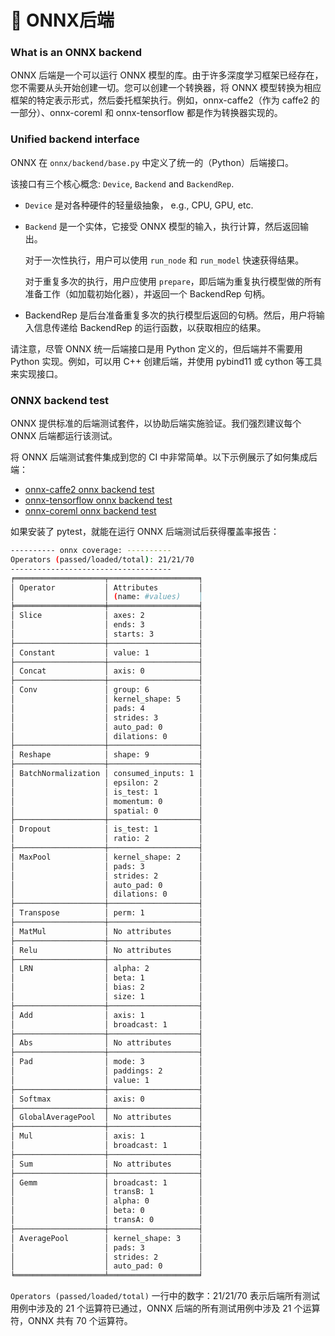 # 🥳 ONNX后端

### What is an ONNX backend

ONNX 后端是一个可以运行 ONNX 模型的库。由于许多深度学习框架已经存在，您不需要从头开始创建一切。您可以创建一个转换器，将 ONNX 模型转换为相应框架的特定表示形式，然后委托框架执行。例如，onnx-caffe2（作为 caffe2 的一部分）、onnx-coreml 和 onnx-tensorflow 都是作为转换器实现的。

### Unified backend interface

ONNX 在 `onnx/backend/base.py` 中定义了统一的（Python）后端接口。

该接口有三个核心概念: `Device`, `Backend` and `BackendRep`.

* `Device` 是对各种硬件的轻量级抽象， e.g., CPU, GPU, etc.
*   `Backend` 是一个实体，它接受 ONNX 模型的输入，执行计算，然后返回输出。

    对于一次性执行，用户可以使用 `run_node` 和 `run_model` 快速获得结果。

    对于重复多次的执行，用户应使用 `prepare`，即后端为重复执行模型做的所有准备工作（如加载初始化器），并返回一个 BackendRep 句柄。
* BackendRep 是后台准备重复多次的执行模型后返回的句柄。然后，用户将输入信息传递给 BackendRep 的运行函数，以获取相应的结果。

请注意，尽管 ONNX 统一后端接口是用 Python 定义的，但后端并不需要用 Python 实现。例如，可以用 C++ 创建后端，并使用 pybind11 或 cython 等工具来实现接口。

### ONNX backend test

ONNX 提供标准的后端测试套件，以协助后端实施验证。我们强烈建议每个 ONNX 后端都运行该测试。

将 ONNX 后端测试套件集成到您的 CI 中非常简单。以下示例展示了如何集成后端：

* [onnx-caffe2 onnx backend test](https://github.com/pytorch/pytorch/blob/master/caffe2/python/onnx/tests/onnx\_backend\_test.py)
* [onnx-tensorflow onnx backend test](https://github.com/onnx/onnx-tensorflow/blob/main/test/backend/test\_onnx\_backend.py)
* [onnx-coreml onnx backend test](https://github.com/onnx/onnx-coreml/blob/master/tests/onnx\_backend\_models\_test.py)

如果安装了 pytest，就能在运行 ONNX 后端测试后获得覆盖率报告：

```sh
---------- onnx coverage: ----------
Operators (passed/loaded/total): 21/21/70
------------------------------------
╒════════════════════╤════════════════════╕
│ Operator           │ Attributes         │
│                    │ (name: #values)    │
╞════════════════════╪════════════════════╡
│ Slice              │ axes: 2            │
│                    │ ends: 3            │
│                    │ starts: 3          │
├────────────────────┼────────────────────┤
│ Constant           │ value: 1           │
├────────────────────┼────────────────────┤
│ Concat             │ axis: 0            │
├────────────────────┼────────────────────┤
│ Conv               │ group: 6           │
│                    │ kernel_shape: 5    │
│                    │ pads: 4            │
│                    │ strides: 3         │
│                    │ auto_pad: 0        │
│                    │ dilations: 0       │
├────────────────────┼────────────────────┤
│ Reshape            │ shape: 9           │
├────────────────────┼────────────────────┤
│ BatchNormalization │ consumed_inputs: 1 │
│                    │ epsilon: 2         │
│                    │ is_test: 1         │
│                    │ momentum: 0        │
│                    │ spatial: 0         │
├────────────────────┼────────────────────┤
│ Dropout            │ is_test: 1         │
│                    │ ratio: 2           │
├────────────────────┼────────────────────┤
│ MaxPool            │ kernel_shape: 2    │
│                    │ pads: 3            │
│                    │ strides: 2         │
│                    │ auto_pad: 0        │
│                    │ dilations: 0       │
├────────────────────┼────────────────────┤
│ Transpose          │ perm: 1            │
├────────────────────┼────────────────────┤
│ MatMul             │ No attributes      │
├────────────────────┼────────────────────┤
│ Relu               │ No attributes      │
├────────────────────┼────────────────────┤
│ LRN                │ alpha: 2           │
│                    │ beta: 1            │
│                    │ bias: 2            │
│                    │ size: 1            │
├────────────────────┼────────────────────┤
│ Add                │ axis: 1            │
│                    │ broadcast: 1       │
├────────────────────┼────────────────────┤
│ Abs                │ No attributes      │
├────────────────────┼────────────────────┤
│ Pad                │ mode: 3            │
│                    │ paddings: 2        │
│                    │ value: 1           │
├────────────────────┼────────────────────┤
│ Softmax            │ axis: 0            │
├────────────────────┼────────────────────┤
│ GlobalAveragePool  │ No attributes      │
├────────────────────┼────────────────────┤
│ Mul                │ axis: 1            │
│                    │ broadcast: 1       │
├────────────────────┼────────────────────┤
│ Sum                │ No attributes      │
├────────────────────┼────────────────────┤
│ Gemm               │ broadcast: 1       │
│                    │ transB: 1          │
│                    │ alpha: 0           │
│                    │ beta: 0            │
│                    │ transA: 0          │
├────────────────────┼────────────────────┤
│ AveragePool        │ kernel_shape: 3    │
│                    │ pads: 3            │
│                    │ strides: 2         │
│                    │ auto_pad: 0        │
╘════════════════════╧════════════════════╛
```

`Operators (passed/loaded/total)` 一行中的数字：21/21/70 表示后端所有测试用例中涉及的 21 个运算符已通过，ONNX 后端的所有测试用例中涉及 21 个运算符，ONNX 共有 70 个运算符。
